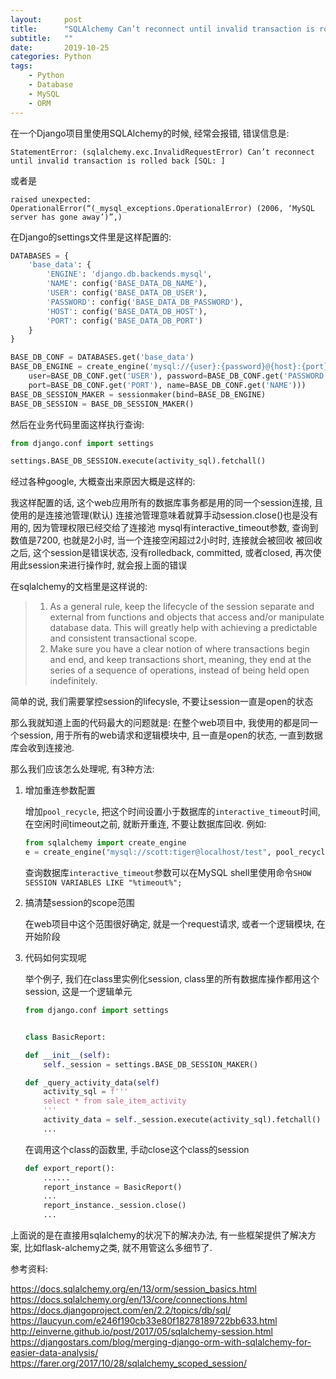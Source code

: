 ```yaml
---
layout:     post
title:      "SQLAlchemy Can’t reconnect until invalid transaction is rolled back问题"
subtitle:   ""
date:       2019-10-25
categories: Python
tags:
    - Python
    - Database
    - MySQL
    - ORM
---
```


在一个Django项目里使用SQLAlchemy的时候, 经常会报错, 错误信息是:
```log
StatementError: (sqlalchemy.exc.InvalidRequestError) Can’t reconnect until invalid transaction is rolled back [SQL: ]
```
或者是
```log
raised unexpected: OperationalError(“(_mysql_exceptions.OperationalError) (2006, ‘MySQL server has gone away’)”,)
```
在Django的settings文件里是这样配置的:
```python
DATABASES = {
    'base_data': {
        'ENGINE': 'django.db.backends.mysql',
        'NAME': config('BASE_DATA_DB_NAME'),
        'USER': config('BASE_DATA_DB_USER'),
        'PASSWORD': config('BASE_DATA_DB_PASSWORD'),
        'HOST': config('BASE_DATA_DB_HOST'),
        'PORT': config('BASE_DATA_DB_PORT')
    }
}

BASE_DB_CONF = DATABASES.get('base_data')
BASE_DB_ENGINE = create_engine('mysql://{user}:{password}@{host}:{port}/{name}?charset=utf8&autocommit=true'.format(
    user=BASE_DB_CONF.get('USER'), password=BASE_DB_CONF.get('PASSWORD'), host=BASE_DB_CONF.get('HOST'),
    port=BASE_DB_CONF.get('PORT'), name=BASE_DB_CONF.get('NAME')))
BASE_DB_SESSION_MAKER = sessionmaker(bind=BASE_DB_ENGINE)
BASE_DB_SESSION = BASE_DB_SESSION_MAKER()
```
然后在业务代码里面这样执行查询:
```python
from django.conf import settings

settings.BASE_DB_SESSION.execute(activity_sql).fetchall()
```
经过各种google, 大概查出来原因大概是这样的:

我这样配置的话, 这个web应用所有的数据库事务都是用的同一个session连接, 且使用的是连接池管理(默认)
连接池管理意味着就算手动session.close()也是没有用的, 因为管理权限已经交给了连接池
mysql有interactive_timeout参数, 查询到数值是7200, 也就是2小时, 当一个连接空闲超过2小时时, 连接就会被回收
被回收之后, 这个session是错误状态, 没有rolledback, committed, 或者closed, 再次使用此session来进行操作时, 就会报上面的错误

在sqlalchemy的文档里是这样说的:
> 1. As a general rule, keep the lifecycle of the session separate and external from functions and objects that access and/or manipulate database data. This will greatly help with achieving a predictable and consistent transactional scope.
> 2. Make sure you have a clear notion of where transactions begin and end, and keep transactions short, meaning, they end at the series of a sequence of operations, instead of being held open indefinitely.

简单的说, 我们需要掌控session的lifecysle, 不要让session一直是open的状态

那么我就知道上面的代码最大的问题就是: 在整个web项目中, 我使用的都是同一个session, 用于所有的web请求和逻辑模块中, 且一直是open的状态, 一直到数据库会收到连接池.

那么我们应该怎么处理呢, 有3种方法:

1. 增加重连参数配置

    增加`pool_recycle`, 把这个时间设置小于数据库的`interactive_timeout`时间, 在空闲时间timeout之前, 就断开重连, 不要让数据库回收.
    例如:
    ```python
    from sqlalchemy import create_engine
    e = create_engine("mysql://scott:tiger@localhost/test", pool_recycle=3600)
    ```

    查询数据库`interactive_timeout`参数可以在MySQL shell里使用命令`SHOW SESSION VARIABLES LIKE "%timeout%";`

2. 搞清楚session的scope范围

    在web项目中这个范围很好确定, 就是一个request请求, 或者一个逻辑模块, 在开始阶段

3. 代码如何实现呢

    举个例子, 我们在class里实例化session, class里的所有数据库操作都用这个session, 这是一个逻辑单元
    ```python
    from django.conf import settings


    class BasicReport:

    def __init__(self):
        self._session = settings.BASE_DB_SESSION_MAKER()

    def _query_activity_data(self)
        activity_sql = f'''
        select * from sale_item_activity
        '''
        activity_data = self._session.execute(activity_sql).fetchall()
        ...
    ```
    在调用这个class的函数里, 手动close这个class的session
    ```python
    def export_report():
        ......
        report_instance = BasicReport()
        ...
        report_instance._session.close()
        ...
    ```

上面说的是在直接用sqlalchemy的状况下的解决办法, 有一些框架提供了解决方案, 比如flask-alchemy之类, 就不用管这么多细节了.

参考资料:

<https://docs.sqlalchemy.org/en/13/orm/session_basics.html>
<https://docs.sqlalchemy.org/en/13/core/connections.html>
<https://docs.djangoproject.com/en/2.2/topics/db/sql/>
<https://laucyun.com/e246f190cb33e80f18278189722bb633.html>
<http://einverne.github.io/post/2017/05/sqlalchemy-session.html>
<https://djangostars.com/blog/merging-django-orm-with-sqlalchemy-for-easier-data-analysis/>
<https://farer.org/2017/10/28/sqlalchemy_scoped_session/>
